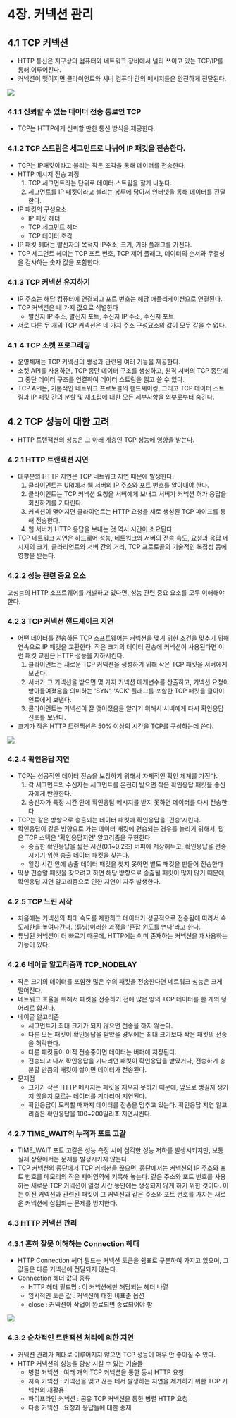 # 4장. 커넥션 관리

## 4.1 TCP 커넥션

- HTTP 통신은 지구상의 컴퓨터와 네트워크 장비에서 널리 쓰이고 있는 TCP/IP를 통해 이루어진다.
- 커넥션이 맺어지면 클라이언트와 서버 컴퓨터 간의 메시지들은 안전하게 전달된다.

![](4-1.jpeg)

### 4.1.1 신뢰할 수 있는 데이터 전송 통로인 TCP

- TCP는 HTTP에게 신뢰할 만한 통신 방식을 제공한다.

### 4.1.2 TCP 스트림은 세그먼트로 나뉘어 IP 패킷을 전송한다.

- TCP는 IP패킷이라고 불리는 작은 조각을 통해 데이터를 전송한다.
- HTTP 메시지 전송 과정
  1. TCP 세그먼트라는 단위로 데이터 스트림을 잘게 나눈다.
  2. 세그먼트를 IP 패킷이라고 불리는 봉투에 담아서 인터넷을 통해 데이터를 전달한다.
- IP 패킷의 구성요소
  - IP 패킷 헤더
  - TCP 세그먼트 헤더
  - TCP 데이터 조각
- IP 패킷 헤더는 발신자의 목적지 IP주소, 크기, 기타 플래그를 가진다.
- TCP 세그먼트 헤더는 TCP 포트 번호, TCP 제어 플래그, 데이터의 순서와 무결성을 검사하는 숫자 값을 포함한다.

### 4.1.3 TCP 커넥션 유지하기

- IP 주소는 해당 컴퓨터에 연결되고 포트 번호는 해당 애플리케이션으로 연결된다.
- TCP 커넥션은 네 가지 값으로 식별한다
  - 발신지 IP 주소, 발신지 포트, 수신지 IP 주소, 수신지 포트
- 서로 다른 두 개의 TCP 커넥션은 네 가지 주소 구성요소의 값이 모두 같을 수 없다.

### 4.1.4 TCP 소켓 프로그래밍

- 운영체제는 TCP 커넥션의 생성과 관련된 여러 기능을 제공한다.
- 소켓 API를 사용하면, TCP 종단 데이터 구조를 생성하고, 원격 서버의 TCP 종단에 그 종단 데이터 구조를 연결하여 데이터 스트림을 읽고 쓸 수 있다.
- TCP API는, 기본적인 네트워크 프로토콜의 핸드셰이킹, 그리고 TCP 데이터 스트림과 IP 패킷 간의 분할 및 재조립에 대한 모든 세부사항을 외부로부터 숨긴다.

## 4.2 TCP 성능에 대한 고려

- HTTP 트랜잭션의 성능은 그 아래 계층인 TCP 성능에 영향을 받는다.

### 4.2.1 HTTP 트랜잭션 지연

- 대부분의 HTTP 지연은 TCP 네트워크 지연 때문에 발생한다.
  1. 클라이언트는 URI에서 웹 서버의 IP 주소와 포트 번호를 알아내야 한다.
  2. 클라이언트는 TCP 커넥션 요청을 서버에게 보내고 서버가 커넥션 허가 응답을 회신하기를 기다린다.
  3. 커넥션이 맺어지면 클라이언트는 HTTP 요청을 새로 생성된 TCP 파이프를 통해 전송한다.
  4. 웹 서버가 HTTP 응답을 보내는 것 역시 시간이 소요된다.
- TCP 네트워크 지연은 하드웨어 성능, 네트워크와 서버의 전송 속도, 요청과 응답 메시지의 크기, 클라리언트와 서버 간의 거리, TCP 프로토콜의 기술적인 복잡성 등에 영향을 받는다.

### 4.2.2 성능 관련 중요 요소

고성능의 HTTP 소프트웨어를 개발하고 있다면, 성능 관련 중요 요소를 모두 이해해야 한다.

### 4.2.3 TCP 커넥션 핸드셰이크 지연

- 어떤 데이터를 전송하든 TCP 소프트웨어는 커넥션을 맺기 위한 조건을 맞추기 위해 연속으로 IP 패킷을 교환한다. 작은 크기의 데이터 전송에 커넥션이 사용된다면 이런 패킷 교환은 HTTP 성능을 저하시킨다.
  1. 클라이언트는 새로운 TCP 커넥션을 생성하기 위해 작은 TCP 패킷을 서버에게 보낸다.
  2. 서버가 그 커넥션을 받으면 몇 가지 커넥션 매개변수를 산출하고, 커넥션 요청이 받아들여졌음을 의미하는 'SYN', 'ACK' 플래그를 포함한 TCP 패킷을 클아이언트에게 보낸다.
  3. 클라이언트는 커넥션이 잘 맺어졌음을 알리기 위해서 서버에게 다시 확인응답 신호를 보낸다.
- 크기가 작은 HTTP 트랜잭션은 50% 이상의 시간을 TCP를 구성하는데 쓴다.

![](4-8.png)

### 4.2.4 확인응답 지연

- TCP는 성공적인 데이터 전송을 보장하기 위해서 자체적인 확인 체계를 가진다.
  1. 각 세그먼트의 수신자는 세그먼트를 온전히 받으면 작은 확인응답 패킷을 송신자에게 반환한다.
  2. 송신자가 특정 시간 안에 확인응답 메시지를 받지 못하면 데이터를 다시 전송한다.
- TCP는 같은 방향으로 송출되는 데이터 패킷에 확인응답을 '편승'시킨다.
- 확인응답이 같은 방향으로 가는 데이터 패킷에 편승되는 경우를 늘리기 위해서, 많은 TCP 스택은 '확인응답지연' 알고리즘을 구현한다.
  - 송출한 확인응답을 짧은 시간(0.1~0.2초) 버퍼에 저장해두고, 확인응답을 편승시키기 위한 송출 데이터 패킷을 찾는다.
  - 일정 시간 안에 송출 데이터 패킷을 찾지 못하면 별도 패킷을 만들어 전송한다
- 막상 편승알 패킷을 찾으려고 하면 해당 방향으로 송춢될 패킷이 많지 않기 때문에, 확인응답 지연 알고리즘으로 인한 지연이 자주 발생한다.

### 4.2.5 TCP 느린 시작

- 처음에는 커넥션의 최대 속도를 제한하고 데이터가 성공적으로 전송됨에 따라서 속도제한을 높여나간다. (튜닝)이러한 과정을 '혼잡 윈도를 연다'라고 한다.
- 튜닝된 커넥션이 더 빠르기 때문에, HTTP에는 이미 존재하는 커넥션을 재사용하는 기능이 있다.

### 4.2.6 네이글 알고리즘과 TCP_NODELAY

- 작은 크기의 데이터를 포함한 많은 수의 패킷을 전송한다면 네트워크 성능은 크게 떨어진다.
- 네트워크 효율을 위해서 패킷을 전송하기 전에 많은 양의 TCP 데이터를 한 개의 덩어리로 합친다.
- 네이글 알고리즘
  - 세그먼트가 최대 크기가 되지 않으면 전송을 하지 않는다.
  - 다른 모든 패킷이 확인응답을 받았을 경우에는 최대 크기보다 작은 패킷의 전송을 허락한다.
  - 다른 패킷들이 아직 전송중이면 데이터는 버퍼에 저장된다.
  - 전송되고 나서 확인응답을 기다리던 패킷이 확인응답을 받았거나, 전송하기 충분할 만큼의 패킷이 쌓이면 데이터가 전송된다.
- 문제점
  - 크기가 작은 HTTP 메시지는 패킷을 채우지 못하기 때문에, 앞으로 생길지 생기지 않을지 모르는 데이터를 기다리며 지연된다.
  - 확인응답이 도착할 때까지 데이터를 전송을 멈추고 있는다. 확인응답 지연 알고리즘은 확인응답을 100~200밀리초 지연시킨다.

### 4.2.7 TIME_WAIT의 누적과 포트 고갈

- TIME_WAIT 포트 고갈은 성능 측정 시에 심각한 성능 저하를 발생시키지만, 보통 실제 상황에서는 문제를 발생시키지 않는다.
- TCP 커넥션의 종단에서 TCP 커넥션을 끊으면, 종단에서는 커넥션의 IP 주소와 포트 번호를 메모리의 작은 제어영역에 기록해 놓는다. 같은 주소와 포트 번호를 사용하는 새로운 TCP 커넥션이 일정 시간 동안에는 생성되지 않게 하기 위한 것이다. 이는 이전 커넥션과 관련된 패킷이 그 커넥션과 같은 주소와 포트 번호를 가지는 새로운 커넥션에 삽입되는 문제를 방지한다.

### 4.3 HTTP 커넥션 관리

### 4.3.1 흔히 잘못 이해하는 Connection 헤더

- HTTP Connection 헤더 필드는 커넥션 토큰을 쉼표로 구분하여 가지고 있으며, 그 값들은 다른 커넥션에 전달되지 않는다.
- Connection 헤더 값의 종류
  - HTTP 헤더 필드명 : 이 커넥션에만 해당되는 헤더 나열
  - 임시적인 토큰 값 : 커넥션에 대한 비표준 옵션
  - close : 커넥션이 작업이 완료되면 종료되어야 함

![](4-9.png)

### 4.3.2 순차적인 트랜잭션 처리에 의한 지연

- 커넥션 관리가 제대로 이루어지지 않으면 TCP 성능이 매우 안 좋아질 수 있다.
- HTTP 커넥션의 성능을 향상 시킬 수 있는 기술들
  - 병렬 커넥션 : 여러 개의 TCP 커넥션을 통한 동시 HTTP 요청
  - 지속 커넥션 : 커넥션을 맺고 끊는 데서 발생하는 지연을 제거하기 위한 TCP 커넥션의 재활용
  - 파이프라인 커넥션 : 공유 TCP 커넥션을 통한 병렬 HTTP 요청
  - 다중 커넥션 : 요청과 응답들에 대한 중재
